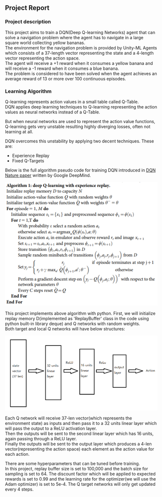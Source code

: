 [//]: # (Image References)

[image3]: https://github.com/sseuraeki/DQN_Navigation/blob/master/images/image3.png "QNetwork"
[image4]: https://github.com/sseuraeki/DQN_Navigation/blob/master/images/image4.png "Algorithm"

[//]: # (Links)
[paper1]: https://storage.googleapis.com/deepmind-media/dqn/DQNNaturePaper.pdf

## Project Report

### Project description

This project aims to train a DQN(Deep Q-learning Networks) agent that can solve a navigation problem where the agent has to navigate in a large square world collecting yellow bananas.
<br>The environment for the navigation problem is provided by Unity-ML Agents which consists of a 37-length vector representing the state and a 4-length vector representing the action space.
<br>The agent will receive a +1 reward when it consumes a yellow banana and will receive a -1 reward when it consumes a blue banana.
<br>The problem is considered to have been solved when the agent achieves an average reward of 13 or more over 100 continuous episodes.

### Learning Algorithm

Q-learning represents action values in a small table called Q-Table.
<br>DQN applies deep learning techniques to Q-learning representing the action values as neural networks instead of a Q-Table.

But when neural networks are used to represent the action value functions, Q-learning gets very unstable resulting highly diverging losses, often not learning at all.

DQN overcomes this unstability by applying two decent techniques. These are:
* Experience Replay
* Fixed Q-Targets

Below is the full algorithm pseudo code for training DQN introduced in [DQN Nature paper][paper1] written by Google DeepMind.

![Kernel][image4]

This project implements above algorithm with python.
First, we will initialize replay memory D(implemented as 'ReplayBuffer' class in the code using python built-in library deque) and Q networks with random weights.
<br>Both target and local Q networks will have below structures:

![Kernel][image3]

Each Q network will receive 37-len vector(which represents the environment state) as inputs and then pass it to a 32 units linear layer which will pass the output to a ReLU activation layer.
<br>Then the outputs will be sent to the second linear layer which has 16 units, again passing through a ReLU layer.
<br>Finally the outputs will be sent to the output layer which produces a 4-len vector(representing the action space) each element as the action value for each action.

There are some hyperparameters that can be tuned before training.
<br>In this project, replay buffer size is set to 100,000 and the batch size for sampling is set to 64. The discount factor which will be applied to expected rewards is set to 0.99 and the learning rate for the optimizer(we will use the Adam optimizer) is set to 5e-4. The Q target networks will only get updated every 4 steps.
